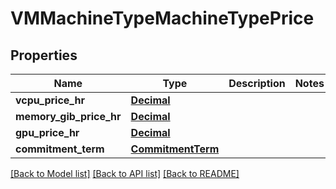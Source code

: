 # VMMachineTypeMachineTypePrice

## Properties
Name | Type | Description | Notes
------------ | ------------- | ------------- | -------------
**vcpu_price_hr** | [**Decimal**](Decimal.md) |  | 
**memory_gib_price_hr** | [**Decimal**](Decimal.md) |  | 
**gpu_price_hr** | [**Decimal**](Decimal.md) |  | 
**commitment_term** | [**CommitmentTerm**](CommitmentTerm.md) |  | 

[[Back to Model list]](../README.md#documentation-for-models) [[Back to API list]](../README.md#documentation-for-api-endpoints) [[Back to README]](../README.md)


